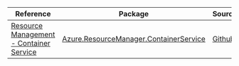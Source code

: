 | Reference | Package | Source |
|---|---|---|
|[Resource Management - Container Service](resourcemanager.containerservice-readme.md)|[Azure.ResourceManager.ContainerService](https://www.nuget.org/packages/Azure.ResourceManager.ContainerService)|[Github](https://github.com/Azure/azure-sdk-for-net/blob/main/sdk/containerservice/Azure.ResourceManager.ContainerService)|
